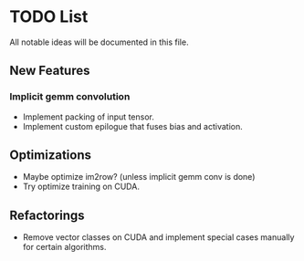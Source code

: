 # TODO List
All notable ideas will be documented in this file.

## New Features

### Implicit gemm convolution
- Implement packing of input tensor.
- Implement custom epilogue that fuses bias and activation.

## Optimizations
- Maybe optimize im2row? (unless implicit gemm conv is done)
- Try optimize training on CUDA.

## Refactorings
- Remove vector classes on CUDA and implement special cases manually for certain algorithms.